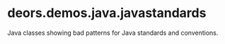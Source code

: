 deors.demos.java.javastandards
==============================

Java classes showing bad patterns for Java standards and conventions.
